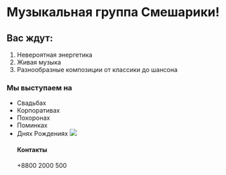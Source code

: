 # Музыкальная группа Смешарики!
## Вас ждут:
1) Невероятная энергетика
2) Живая музыка
3) Разнообразные композиции от классики до шансона
### Мы выступаем на
- Свадьбах
- Корпоративах
- Похоронах
- Поминках
- Днях Рождениях
  ![](https://opis-cdn.tinkoffjournal.ru/mercury/new-smeshariki-review-in.bcipbag1xrvz..jpg?preset=image_760w_2x)
  #### Контакты 
  +8800 2000 500
